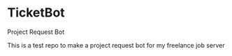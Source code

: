 # TicketBot
Project Request Bot


This is a test repo to make a project request bot for my freelance job server
